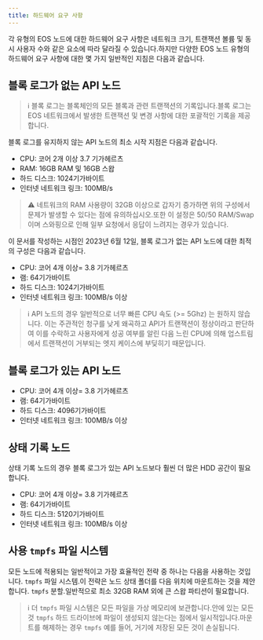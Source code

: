 ```yaml
---
title: 하드웨어 요구 사항
---
```


각 유형의 EOS 노드에 대한 하드웨어 요구 사항은 네트워크 크기, 트랜잭션 볼륨 및 동시 사용자 수와 같은 요소에 따라 달라질 수 있습니다.하지만 다양한 EOS 노드 유형의 하드웨어 요구 사항에 대한 몇 가지 일반적인 지침은 다음과 같습니다.

## 블록 로그가 없는 API 노드

>ℹ️ 블록 로그는 블록체인의 모든 블록과 관련 트랜잭션의 기록입니다.블록 로그는 EOS 네트워크에서 발생한 트랜잭션 및 변경 사항에 대한 포괄적인 기록을 제공합니다.

블록 로그를 유지하지 않는 API 노드의 최소 시작 지점은 다음과 같습니다.

- CPU: 코어 2개 이상 3.7 기가헤르츠
- RAM: 16GB RAM 및 16GB 스왑
- 하드 디스크: 1024기가바이트
- 인터넷 네트워크 링크: 100MB/s

>⚠ 네트워크의 RAM 사용량이 32GB 이상으로 갑자기 증가하면 위의 구성에서 문제가 발생할 수 있다는 점에 유의하십시오.또한 이 설정은 50/50 RAM/Swap이며 스와핑으로 인해 일부 요청에서 응답이 느려지는 경우가 있습니다.

이 문서를 작성하는 시점인 2023년 6월 12일, 블록 로그가 없는 API 노드에 대한 최적의 구성은 다음과 같습니다.

- CPU: 코어 4개 이상= 3.8 기가헤르츠
- 램: 64기가바이트
- 하드 디스크: 1024기가바이트
- 인터넷 네트워크 링크: 100MB/s 이상

>ℹ️ API 노드의 경우 일반적으로 너무 빠른 CPU 속도 (>= 5Ghz) 는 원하지 않습니다. 이는 주관적인 청구를 낮게 왜곡하고 API가 트랜잭션이 정상이라고 판단하여 이를 수락하고 사용자에게 성공 여부를 알린 다음 느린 CPU에 의해 업스트림에서 트랜잭션이 거부되는 엣지 케이스에 부딪히기 때문입니다.

## 블록 로그가 있는 API 노드

- CPU: 코어 4개 이상= 3.8 기가헤르츠
- 램: 64기가바이트
- 하드 디스크: 4096기가바이트
- 인터넷 네트워크 링크: 100MB/s 이상

## 상태 기록 노드

상태 기록 노드의 경우 블록 로그가 있는 API 노드보다 훨씬 더 많은 HDD 공간이 필요합니다.

- CPU: 코어 4개 이상= 3.8 기가헤르츠
- 램: 64기가바이트
- 하드 디스크: 5120기가바이트
- 인터넷 네트워크 링크: 100MB/s 이상

## 사용 `tmpfs` 파일 시스템

모든 노드에 적용되는 일반적이고 가장 효율적인 전략 중 하나는 다음을 사용하는 것입니다. `tmpfs` 파일 시스템.이 전략은 노드 상태 폴더를 다음 위치에 마운트하는 것을 제안합니다. `tmpfs` 분할.일반적으로 최소 32GB RAM 외에 큰 스왑 파티션이 필요합니다.

>ℹ️ 더 `tmpfs` 파일 시스템은 모든 파일을 가상 메모리에 보관합니다.안에 있는 모든 것 `tmpfs` 하드 드라이브에 파일이 생성되지 않는다는 점에서 일시적입니다.마운트를 해제하는 경우 `tmpfs` 예를 들어, 거기에 저장된 모든 것이 손실됩니다.
